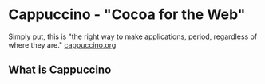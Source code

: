 Cappuccino - "Cocoa for the Web"
================================

Simply put, this is "the right way to make applications, period, regardless of where they are."
[cappuccino.org](http://cappuccino.org)

What is Cappuccino
------------------